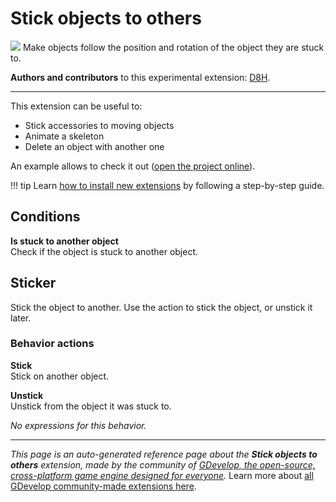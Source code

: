# Stick objects to others

<img src="https://resources.gdevelop-app.com/assets/Icons/sticker-outline.svg" class="extension-icon"></img>
Make objects follow the position and rotation of the object they are stuck to.

**Authors and contributors** to this experimental extension: [D8H](https://gd.games/D8H).

---

This extension can be useful to:

- Stick accessories to moving objects
- Animate a skeleton
- Delete an object with another one

An example allows to check it out ([open the project online](https://editor.gdevelop.io/?project=example://stick-objects)).

!!! tip
    Learn [how to install new extensions](/gdevelop5/extensions/search) by following a step-by-step guide.

## Conditions

**Is stuck to another object**  
Check if the object is stuck to another object.



## Sticker 

Stick the object to another. Use the action to stick the object, or unstick it later. 

### Behavior actions

**Stick**  
Stick on another object.

**Unstick**  
Unstick from the object it was stuck to.

_No expressions for this behavior._



---

*This page is an auto-generated reference page about the **Stick objects to others** extension, made by the community of [GDevelop, the open-source, cross-platform game engine designed for everyone](https://gdevelop.io/).* Learn more about [all GDevelop community-made extensions here](/gdevelop5/extensions).